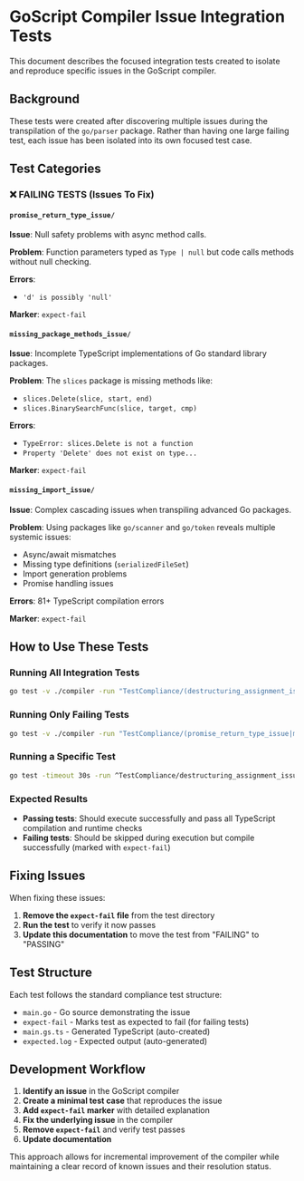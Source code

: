 # GoScript Compiler Issue Integration Tests

This document describes the focused integration tests created to isolate and reproduce specific issues in the GoScript compiler.

## Background

These tests were created after discovering multiple issues during the transpilation of the `go/parser` package. Rather than having one large failing test, each issue has been isolated into its own focused test case.

## Test Categories

### ❌ **FAILING TESTS** (Issues To Fix)

#### `promise_return_type_issue/`
**Issue**: Null safety problems with async method calls.

**Problem**: Function parameters typed as `Type | null` but code calls methods without null checking.

**Errors**:
- `'d' is possibly 'null'`

**Marker**: `expect-fail`

#### `missing_package_methods_issue/`
**Issue**: Incomplete TypeScript implementations of Go standard library packages.

**Problem**: The `slices` package is missing methods like:
- `slices.Delete(slice, start, end)`
- `slices.BinarySearchFunc(slice, target, cmp)`

**Errors**:
- `TypeError: slices.Delete is not a function`
- `Property 'Delete' does not exist on type...`

**Marker**: `expect-fail`

#### `missing_import_issue/`
**Issue**: Complex cascading issues when transpiling advanced Go packages.

**Problem**: Using packages like `go/scanner` and `go/token` reveals multiple systemic issues:
- Async/await mismatches
- Missing type definitions (`serializedFileSet`)
- Import generation problems
- Promise handling issues

**Errors**: 81+ TypeScript compilation errors

**Marker**: `expect-fail`

## How to Use These Tests

### Running All Integration Tests
```bash
go test -v ./compiler -run "TestCompliance/(destructuring_assignment_issue|promise_return_type_issue|missing_package_methods_issue|missing_import_issue)"
```

### Running Only Failing Tests
```bash
go test -v ./compiler -run "TestCompliance/(promise_return_type_issue|missing_package_methods_issue|missing_import_issue)"
```

### Running a Specific Test
```bash
go test -timeout 30s -run ^TestCompliance/destructuring_assignment_issue$ ./compiler
```

### Expected Results
- **Passing tests**: Should execute successfully and pass all TypeScript compilation and runtime checks
- **Failing tests**: Should be skipped during execution but compile successfully (marked with `expect-fail`)

## Fixing Issues

When fixing these issues:

1. **Remove the `expect-fail` file** from the test directory
2. **Run the test** to verify it now passes
3. **Update this documentation** to move the test from "FAILING" to "PASSING"

## Test Structure

Each test follows the standard compliance test structure:
- `main.go` - Go source demonstrating the issue
- `expect-fail` - Marks test as expected to fail (for failing tests)
- `main.gs.ts` - Generated TypeScript (auto-created)
- `expected.log` - Expected output (auto-generated)

## Development Workflow

1. **Identify an issue** in the GoScript compiler
2. **Create a minimal test case** that reproduces the issue
3. **Add `expect-fail` marker** with detailed explanation
4. **Fix the underlying issue** in the compiler
5. **Remove `expect-fail`** and verify test passes
6. **Update documentation**

This approach allows for incremental improvement of the compiler while maintaining a clear record of known issues and their resolution status. 